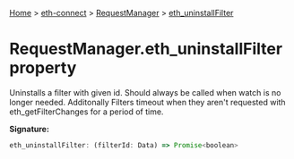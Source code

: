 [Home](./index) &gt; [eth-connect](./eth-connect.md) &gt; [RequestManager](./eth-connect.requestmanager.md) &gt; [eth\_uninstallFilter](./eth-connect.requestmanager.eth_uninstallfilter.md)

# RequestManager.eth\_uninstallFilter property

Uninstalls a filter with given id. Should always be called when watch is no longer needed. Additonally Filters timeout when they aren't requested with eth\_getFilterChanges for a period of time.

**Signature:**
```javascript
eth_uninstallFilter: (filterId: Data) => Promise<boolean>
```
